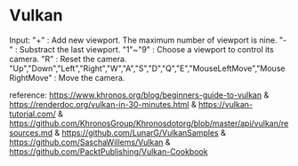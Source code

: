 # Vulkan
Input:
"+" : Add new viewport. The maximum number of viewport is nine. 
"-" : Substract the last viewport.
"1"~"9" : Choose a viewport to control its camera.
"R" : Reset the camera.
"Up","Down","Left","Right","W","A","S","D","Q","E","MouseLeftMove","MouseRightMove" : Move the camera.

reference: 
https://www.khronos.org/blog/beginners-guide-to-vulkan &
https://renderdoc.org/vulkan-in-30-minutes.html &
https://vulkan-tutorial.com/ &
https://github.com/KhronosGroup/Khronosdotorg/blob/master/api/vulkan/resources.md &
https://github.com/LunarG/VulkanSamples &
https://github.com/SaschaWillems/Vulkan & 
https://github.com/PacktPublishing/Vulkan-Cookbook
